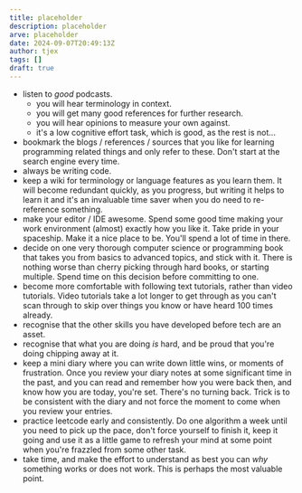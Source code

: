 ```yaml
---
title: placeholder
description: placeholder
arve: placeholder
date: 2024-09-07T20:49:13Z
author: tjex
tags: []
draft: true
---
```



- listen to _good_ podcasts.
  - you will hear terminology in context.
  - you will get many good references for further research.
  - you will hear opinions to measure your own against.
  - it's a low cognitive effort task, which is good, as the rest is not...
- bookmark the blogs / references / sources that you like for learning
  programming related things and only refer to these. Don't start at the search
  engine every time.
- always be writing code.
- keep a wiki for terminology or language features as you learn them. It will
  become redundant quickly, as you progress, but writing it helps to learn it and
  it's an invaluable time saver when you do need to re-reference something.
- make your editor / IDE awesome. Spend some good time making your work
  environment (almost) exactly how you like it. Take pride in your
  spaceship. Make it a nice place to be. You'll spend a lot of time in there.
- decide on one very thorough computer science or programming book that takes
  you from basics to advanced topics, and stick with it. There is nothing worse
  than cherry picking through hard books, or starting multiple. Spend time on
  this decision before committing to one.
- become more comfortable with following text tutorials, rather than video
  tutorials. Video tutorials take a lot longer to get through as you can't scan
  through to skip over things you know or have heard 100 times already.
- recognise that the other skills you have developed before tech are an asset.
- recognise that what you are doing _is_ hard, and be proud that you're doing
  chipping away at it.
- keep a mini diary where you can write down little wins, or moments of
  frustration. Once you review your diary notes at some significant time in the
  past, and you can read and remember how you were back then, and know how you are
  today, you're set. There's no turning back. Trick is to be consistent with the
  diary and not force the moment to come when you review your entries.
- practice leetcode early and consistently. Do one algorithm a week until you
  need to pick up the pace, don't force yourself to finish it, keep it going and
  use it as a little game to refresh your mind at some point when you're
  frazzled from some other task.
- take time, and make the effort to understand as best you can _why_ something
  works or does not work. This is perhaps the most valuable point.
